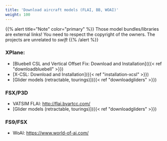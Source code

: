 ```yaml
---
title: 'Download aircraft models (FLAI, BB, WOAI)'
weight: 100
---
```


{{% alert title="Note" color="primary" %}}
Those model bundles/libraries are external links! You need to respect
the copyright of the owners. The projects are unrelated to *swift*
{{% /alert %}}

### XPlane:

-   [Bluebell CSL and Vertical Offset Fix: Download and Installation]({{< ref "downloadbluebell" >}})
-   [X-CSL: Download and Installation]({{< ref "installation-xcsl" >}})
-   [Glider models (retractable, tourings)]({{< ref "downloadgliders" >}})

### FSX/P3D

-   VATSIM FLAI: <http://flai.bvartcc.com/>
-   [Glider models (retractable, tourings)]({{< ref "downloadgliders" >}})

### FS9/FSX

-   WoAI: <https://www.world-of-ai.com/>
